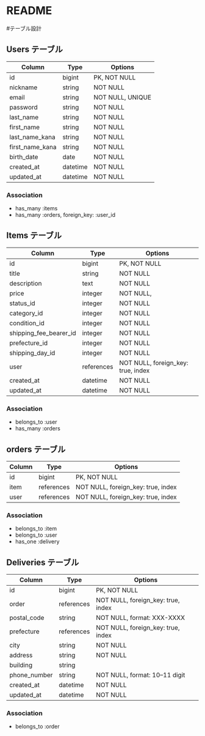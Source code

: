 # README

#テーブル設計


## Users テーブル

| Column            | Type     | Options          |
| ----------------- | -------- | ---------------- |
| id                | bigint   | PK, NOT NULL     |
| nickname          | string   | NOT NULL         |
| email             | string   | NOT NULL, UNIQUE |
| password          | string   | NOT NULL         |
| last_name         | string   | NOT NULL         |
| first_name        | string   | NOT NULL         |
| last_name_kana    | string   | NOT NULL         |
| first_name_kana   | string   | NOT NULL         |
| birth_date        | date     | NOT NULL         |
| created_at        | datetime | NOT NULL         |
| updated_at        | datetime | NOT NULL         |

### Association

* has_many :items
* has_many :orders, foreign_key: :user_id

## Items テーブル

| Column                 | Type       | Options                                           |
| ---------------------- | ---------- | ------------------------------------------------- |
| id                     | bigint     | PK, NOT NULL                                      |
| title                  | string     | NOT NULL                                          |
| description            | text       | NOT NULL                                          |
| price                  | integer    | NOT NULL,                                         |
| status_id              | integer    | NOT NULL                                          |
| category_id            | integer    | NOT NULL                                          |
| condition_id           | integer    | NOT NULL                                          |
| shipping_fee_bearer_id | integer    | NOT NULL                                          |
| prefecture_id          | integer    | NOT NULL                                          |
| shipping_day_id        | integer    | NOT NULL                                          |
| user                   | references | NOT NULL, foreign_key: true, index                |
| created_at             | datetime   | NOT NULL                                          |
| updated_at             | datetime   | NOT NULL                                          |

### Association

* belongs_to :user
* has_many :orders

## orders テーブル

| Column          | Type       | Options                            |
| --------------- | ---------- | ---------------------------------- |
| id              | bigint     | PK, NOT NULL                       |
| item            | references | NOT NULL, foreign_key: true, index |
| user            | references | NOT NULL, foreign_key: true, index |

### Association

* belongs_to :item
* belongs_to :user
* has_one :delivery


## Deliveries テーブル

| Column         | Type       | Options                               |
| -------------- | --------   | ------------------------------------- |
| id             | bigint     | PK, NOT NULL                          |
| order          | references | NOT NULL, foreign_key: true, index    |
| postal_code    | string     | NOT NULL, format: XXX-XXXX            |
| prefecture     | references | NOT NULL, foreign_key: true, index    |
| city           | string     | NOT NULL                              |
| address        | string     | NOT NULL                              |
| building       | string     |                                       |
| phone_number   | string     | NOT NULL, format: 10–11 digit         |
| created_at     | datetime   | NOT NULL                              |
| updated_at     | datetime   | NOT NULL                              |

### Association

* belongs_to :order
